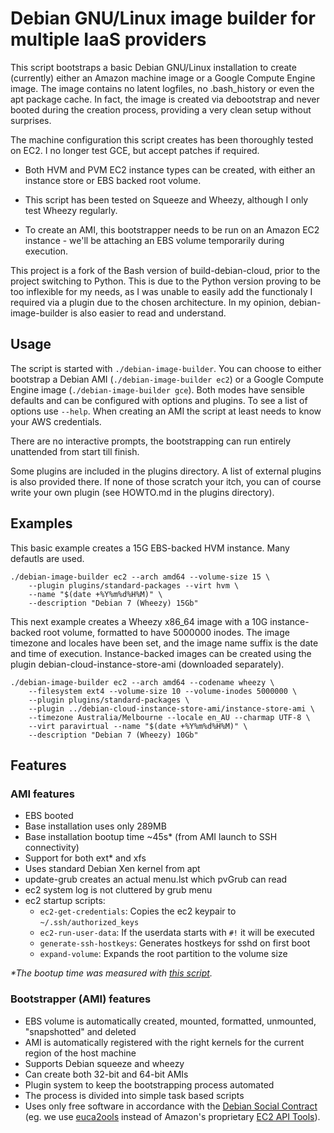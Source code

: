 # Debian GNU/Linux image builder for multiple IaaS providers #

This script bootstraps a basic Debian GNU/Linux installation to create
(currently) either an Amazon machine image or a Google Compute Engine
image. The image contains no latent logfiles, no .bash\_history or
even the apt package cache. In fact, the image is created via
debootstrap and never booted during the creation process, providing a
very clean setup without surprises.

The machine configuration this script creates has been thoroughly
tested on EC2. I no longer test GCE, but accept patches if required.

* Both HVM and PVM EC2 instance types can be created, with either an
  instance store or EBS backed root volume.

* This script has been tested on Squeeze and Wheezy, although I only
  test Wheezy regularly.

* To create an AMI, this bootstrapper needs to be run on an Amazon EC2
  instance - we'll be attaching an EBS volume temporarily during
  execution.

This project is a fork of the Bash version of build-debian-cloud,
prior to the project switching to Python. This is due to the Python
version proving to be too inflexible for my needs, as I was unable to
easily add the functionaly I required via a plugin due to the chosen
architecture. In my opinion, debian-image-builder is also easier to
read and understand.


## Usage ##

The script is started with ``./debian-image-builder``.  You can choose
to either bootstrap a Debian AMI (``./debian-image-builder ec2``) or a
Google Compute Engine image (``./debian-image-builder gce``).  Both
modes have sensible defaults and can be configured with options and
plugins.  To see a list of options use ``--help``.  When creating an
AMI the script at least needs to know your AWS credentials.

There are no interactive prompts, the bootstrapping can run entirely
unattended from start till finish.

Some plugins are included in the plugins directory. A list of external
plugins is also provided there. If none of those scratch your itch,
you can of course write your own plugin (see HOWTO.md in the plugins
directory).


## Examples ##

This basic example creates a 15G EBS-backed HVM instance. Many
defautls are used.

```
./debian-image-builder ec2 --arch amd64 --volume-size 15 \
    --plugin plugins/standard-packages --virt hvm \
    --name "$(date +%Y%m%d%H%M)" \
    --description "Debian 7 (Wheezy) 15Gb"
```

This next example creates a Wheezy x86_64 image with a 10G
instance-backed root volume, formatted to have 5000000 inodes. The
image timezone and locales have been set, and the image name suffix is
the date and time of execution. Instance-backed images can be created
using the plugin debian-cloud-instance-store-ami (downloaded
separately).

```
./debian-image-builder ec2 --arch amd64 --codename wheezy \
    --filesystem ext4 --volume-size 10 --volume-inodes 5000000 \
    --plugin plugins/standard-packages \
    --plugin ../debian-cloud-instance-store-ami/instance-store-ami \
    --timezone Australia/Melbourne --locale en_AU --charmap UTF-8 \
    --virt paravirtual --name "$(date +%Y%m%d%H%M)" \
    --description "Debian 7 (Wheezy) 10Gb"
```


## Features ##

### AMI features ###

* EBS booted
* Base installation uses only 289MB
* Base installation bootup time ~45s* (from AMI launch to SSH connectivity)
* Support for both ext* and xfs
* Uses standard Debian Xen kernel from apt
* update-grub creates an actual menu.lst which pvGrub can read
* ec2 system log is not cluttered by grub menu
* ec2 startup scripts:
  * `ec2-get-credentials`: Copies the ec2 keypair to `~/.ssh/authorized_keys`
  * `ec2-run-user-data`: If the userdata starts with `#!` it will be executed
  * `generate-ssh-hostkeys`: Generates hostkeys for sshd on first boot
  * `expand-volume`: Expands the root partition to the volume size

*\*The bootup time was measured with [this script](https://gist.github.com/3813743).*

### Bootstrapper (AMI) features ###

* EBS volume is automatically created, mounted, formatted, unmounted, "snapshotted" and deleted
* AMI is automatically registered with the right kernels for the current region of the host machine
* Supports Debian squeeze and wheezy
* Can create both 32-bit and 64-bit AMIs
* Plugin system to keep the bootstrapping process automated
* The process is divided into simple task based scripts
* Uses only free software in accordance with the [Debian Social Contract](http://www.debian.org/social_contract)
  (eg. we use [euca2ools](http://www.eucalyptus.com/download/euca2ools)
  instead of Amazon's proprietary [EC2 API Tools](http://aws.amazon.com/developertools/351)).
